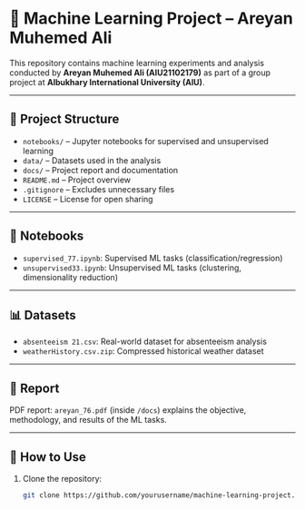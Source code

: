 # 🤖 Machine Learning Project – Areyan Muhemed Ali

This repository contains machine learning experiments and analysis conducted by **Areyan Muhemed Ali (AIU21102179)** as part of a group project at **Albukhary International University (AIU)**.

---

## 📂 Project Structure

- `notebooks/` – Jupyter notebooks for supervised and unsupervised learning
- `data/` – Datasets used in the analysis
- `docs/` – Project report and documentation
- `README.md` – Project overview
- `.gitignore` – Excludes unnecessary files
- `LICENSE` – License for open sharing

---

## 📌 Notebooks

- `supervised_77.ipynb`: Supervised ML tasks (classification/regression)
- `unsupervised33.ipynb`: Unsupervised ML tasks (clustering, dimensionality reduction)

---

## 📊 Datasets

- `absenteeism 21.csv`: Real-world dataset for absenteeism analysis
- `weatherHistory.csv.zip`: Compressed historical weather dataset

---

## 📝 Report

PDF report: `areyan_76.pdf` (inside `/docs`) explains the objective, methodology, and results of the ML tasks.

---

## 🚀 How to Use

1. Clone the repository:
   ```bash
   git clone https://github.com/yourusername/machine-learning-project.git
